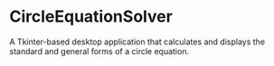 # CircleEquationSolver
A Tkinter-based desktop application that calculates and displays the standard and general forms of a circle equation.

